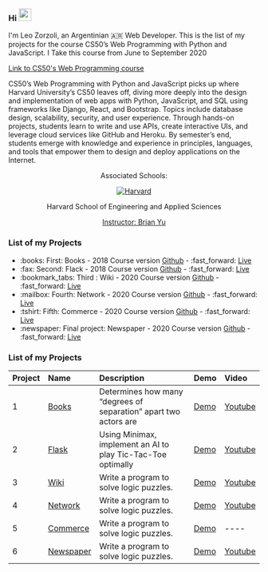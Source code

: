 ### Hi <img src="https://media.giphy.com/media/hvRJCLFzcasrR4ia7z/giphy.gif" width="25px"> 

I'm Leo Zorzoli, an Argentinian 🇦🇷 Web Developer. This is the list of my projects for the course CS50’s Web Programming with Python and JavaScript. I Take this course from June to September 2020

<a href="https://cs50.harvard.edu/web/2020/">
  Link to CS50's Web Programming course 
</a>

CS50’s Web Programming with Python and JavaScript picks up where Harvard University’s CS50 leaves off, diving more deeply into the design and implementation of web apps with Python, JavaScript, and SQL using frameworks like Django, React, and Bootstrap. Topics include database design, scalability, security, and user experience. Through hands-on projects, students learn to write and use APIs, create interactive UIs, and leverage cloud services like GitHub and Heroku. By semester’s end, students emerge with knowledge and experience in principles, languages, and tools that empower them to design and deploy applications on the Internet.


<div align="center">
  <p>Associated Schools:</p>
  <a href="#">
    <img alt="Harvard" src="https://online-learning.harvard.edu/sites/default/files/shields/harvard-engineering.png" />
  </a>
  <p>Harvard School of Engineering and Applied Sciences</p>
  <a href="https://www.edx.org/es/bio/brian-yu">Instructor: Brian Yu </a>
</div>

### List of my Projects
<ul>
  <li>:books: First: Books - 2018 Course version <a href="https://github.com/LeoZorzoli/Books">Github</a> - :fast_forward: <a href="https://leo-books.herokuapp.com/">Live</a></li>
  <li>:fax: Second: Flack - 2018 Course version <a href="https://github.com/LeoZorzoli/Flack">Github</a> - :fast_forward: <a href="https://leo-flack.herokuapp.com/">Live</a></li>
  <li>:bookmark_tabs: Third : Wiki - 2020 Course version <a href="https://github.com/LeoZorzoli/Wiki">Github</a> - :fast_forward: <a href="https://leo-wiki.herokuapp.com/">Live</a></li>
  <li>:mailbox: Fourth: Network - 2020 Course version <a href="https://github.com/LeoZorzoli/Network">Github</a> - :fast_forward: <a href="https://leo-network.herokuapp.com/">Live</a></li>
  <li>:tshirt: Fifth: Commerce - 2020 Course version <a href="https://github.com/LeoZorzoli/Commerce">Github</a> - :fast_forward: <a href="https://leo-commerce.herokuapp.com/">Live</a></li>
  <li>:newspaper: Final project: Newspaper - 2020 Course version <a href="https://github.com/LeoZorzoli/Newspaper">Github</a> - :fast_forward: <a href="https://leo-newspaper.herokuapp.com/">Live</a></li>
</ul>

### List of my Projects

| Project | Name                       | Description                                                        | Demo                                                         | Video                                   |
| :--- | :------------------------- | :----------------------------------------------------------------- | :-------------------------------------------------------------------- | :-------------------------------------- |
| 1    | <a href="https://github.com/LeoZorzoli/Books">Books</a> | Determines how many “degrees of separation” apart two actors are   | <a href="https://leo-books.herokuapp.com/">Demo</a> | <a href="https://www.youtube.com/watch?v=CNeXyoyiLeo">Youtube</a> |
| 2    | <a href="https://github.com/LeoZorzoli/Flack">Flask</a> | Using Minimax, implement an AI to play Tic-Tac-Toe optimally       | <a href="https://leo-flack.herokuapp.com/">Demo</a> | <a href="https://www.youtube.com/watch?v=6bWu8Z-7au8">Youtube</a> |
| 3    | <a href="https://github.com/LeoZorzoli/Wiki">Wiki</a>   | Write a program to solve logic puzzles.                            | <a href="https://leo-wiki.herokuapp.com/">Demo</a> | <a href="https://www.youtube.com/watch?v=O90jSuN0BcU">Youtube</a> |
| 4    | <a href="https://github.com/LeoZorzoli/Network">Network</a>   | Write a program to solve logic puzzles.                            | <a href="https://leo-network.herokuapp.com/">Demo</a> | <a href="https://www.youtube.com/watch?v=8-V2YDcNa1U">Youtube</a> |
| 5    | <a href="https://github.com/LeoZorzoli/Commerce">Commerce</a>   | Write a program to solve logic puzzles.                            | <a href="https://leo-commerce.herokuapp.com/">Demo</a> | ---- |
| 6    | <a href="https://github.com/LeoZorzoli/Newspaper">Newspaper</a>   | Write a program to solve logic puzzles.                            | <a href="https://leo-newspaper.herokuapp.com/">Demo</a> | <a href="https://www.youtube.com/watch?v=5KNpTBDCp_U">Youtube</a> |


